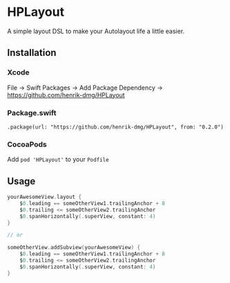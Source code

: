 # HPLayout
A simple layout DSL to make your Autolayout life a little easier.

## Installation

### Xcode
File -> Swift Packages -> Add Package Dependency -> https://github.com/henrik-dmg/HPLayout

### Package.swift
`.package(url: "https://github.com/henrik-dmg/HPLayout", from: "0.2.0")`

### CocoaPods
Add `pod 'HPLayout'` to your `Podfile`

## Usage
```swift
yourAwesomeView.layout {
    $0.leading == someOtherView1.trailingAnchor + 8
    $0.trailing <= someOtherView2.trailingAnchor
    $0.spanHorizontally(.superView, constant: 4)
}

// or

someOtherView.addSubview(yourAwesomeView) {
    $0.leading == someOtherView1.trailingAnchor + 8
    $0.trailing <= someOtherView2.trailingAnchor
    $0.spanHorizontally(.superView, constant: 4)
}

```
